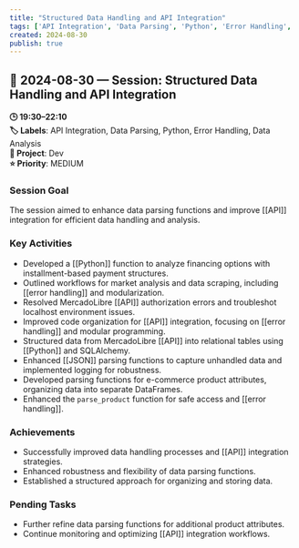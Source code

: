 ```yaml
---
title: "Structured Data Handling and API Integration"
tags: ['API Integration', 'Data Parsing', 'Python', 'Error Handling', 'Data Analysis']
created: 2024-08-30
publish: true
---
```


## 📅 2024-08-30 — Session: Structured Data Handling and API Integration

**🕒 19:30–22:10**  
**🏷️ Labels**: API Integration, Data Parsing, Python, Error Handling, Data Analysis  
**📂 Project**: Dev  
**⭐ Priority**: MEDIUM  


### Session Goal
The session aimed to enhance data parsing functions and improve [[API]] integration for efficient data handling and analysis.

### Key Activities
- Developed a [[Python]] function to analyze financing options with installment-based payment structures.
- Outlined workflows for market analysis and data scraping, including [[error handling]] and modularization.
- Resolved MercadoLibre [[API]] authorization errors and troubleshot localhost environment issues.
- Improved code organization for [[API]] integration, focusing on [[error handling]] and modular programming.
- Structured data from MercadoLibre [[API]] into relational tables using [[Python]] and SQLAlchemy.
- Enhanced [[JSON]] parsing functions to capture unhandled data and implemented logging for robustness.
- Developed parsing functions for e-commerce product attributes, organizing data into separate DataFrames.
- Enhanced the `parse_product` function for safe access and [[error handling]].

### Achievements
- Successfully improved data handling processes and [[API]] integration strategies.
- Enhanced robustness and flexibility of data parsing functions.
- Established a structured approach for organizing and storing data.

### Pending Tasks
- Further refine data parsing functions for additional product attributes.
- Continue monitoring and optimizing [[API]] integration workflows.
